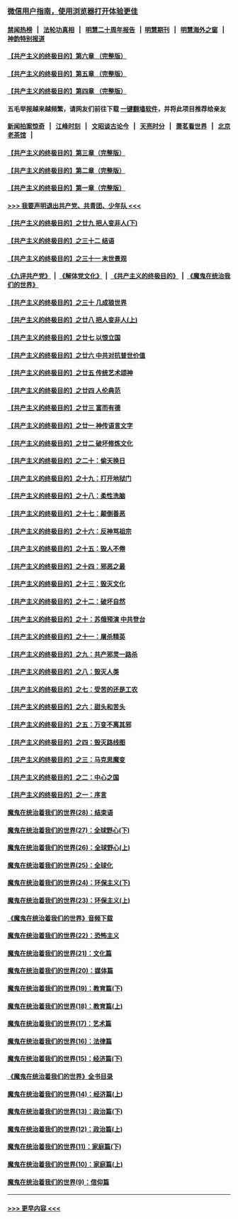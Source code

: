 ### [微信用户指南，使用浏览器打开体验更佳](https://github.com/gfw-breaker/banned-news1/blob/master/indexes/wechat-guide.md?t=0)
#### [禁闻热榜](热点新闻.md?t=0)  &nbsp;&nbsp;|&nbsp;&nbsp; [法轮功真相](https://github.com/gfw-breaker/truth/blob/master/README.md?t=0) &nbsp;&nbsp;|&nbsp;&nbsp; [明慧二十周年报告](https://github.com/gfw-breaker/mh-reports/blob/master/README.md?t=0) &nbsp;&nbsp;|&nbsp;&nbsp;[明慧期刊](https://github.com/gfw-breaker/mh-qikan) &nbsp;&nbsp;|&nbsp;&nbsp; [明慧海外之窗](https://github.com/gfw-breaker/mh-news/blob/master/README.md?t=0) &nbsp;&nbsp;|&nbsp;&nbsp; [神韵特别报道](https://github.com/gfw-breaker/mh-news/blob/master/shenyun.md?t=0)
#### [【共产主义的终极目的】第六章 （完整版）](../pages/nsc422/n11428913.md?t=02110202) 
#### [【共产主义的终极目的】第五章 （完整版）](../pages/nsc422/n11428912.md?t=02110202) 
#### [【共产主义的终极目的】第四章 （完整版）](../pages/nsc422/n11428907.md?t=02110202) 
#### 五毛举报越来越频繁，请网友们前往下载 [一键翻墙软件](https://github.com/gfw-breaker/ssr-accounts)，并将此项目推荐给亲友
#### [新闻拍案惊奇](https://github.com/gfw-breaker/banned-news1/blob/master/pages/link4.md) &nbsp;&nbsp;|&nbsp;&nbsp; [江峰时刻](https://github.com/gfw-breaker/banned-news1/blob/master/pages/link4.md) &nbsp;&nbsp;|&nbsp;&nbsp; [文昭谈古论今](https://github.com/gfw-breaker/banned-news1/blob/master/pages/link4.md) &nbsp;&nbsp;|&nbsp;&nbsp; [天亮时分](https://github.com/gfw-breaker/banned-news1/blob/master/pages/link4.md) &nbsp;&nbsp;|&nbsp;&nbsp; [萧茗看世界](https://github.com/gfw-breaker/banned-news1/blob/master/pages/link4.md) &nbsp;&nbsp;|&nbsp;&nbsp; [北京老茶馆](https://github.com/gfw-breaker/banned-news1/blob/master/pages/link4.md) &nbsp;&nbsp;|&nbsp;&nbsp; 
#### [【共产主义的终极目的】第三章（完整版）](../pages/nsc422/n11428848.md?t=02110202) 
#### [【共产主义的终极目的】第二章（完整版）](../pages/nsc422/n11428831.md?t=02110202) 
#### [【共产主义的终极目的】第一章（完整版）](../pages/nsc422/n11417651.md?t=02110202) 
#### [>>> 我要声明退出共产党、共青团、少年队 <<<](https://github.com/begood0513/goodnews/blob/master/quit/letter.md) 
#### [【共产主义的终极目的】之廿九 把人变非人(下)](../pages/nsc422/n11344140.md?t=02110202) 
#### [【共产主义的终极目的】之三十二 结语](../pages/nsc422/n11360535.md?t=02110202) 
#### [【共产主义的终极目的】之三十一 末世景观](../pages/nsc422/n11351129.md?t=02110202) 
#### [《九评共产党》](https://github.com/begood0513/9ping.md/blob/master/README.md) &nbsp;|&nbsp; [《解体党文化》](../../../../jtdwh.md/blob/master/README.md)  &nbsp;|&nbsp; [《共产主义的终极目的》](../../../../gczydzjmd.md/blob/master/README.md) &nbsp;|&nbsp; [《魔鬼在统治我们的世界》](../../../../mgztzwmdsj.md/blob/master/README.md) 
#### [【共产主义的终极目的】之三十 几成狼世界](../pages/nsc422/n11348280.md?t=02110202) 
#### [【共产主义的终极目的】之廿八 把人变非人(上)](../pages/nsc422/n11340492.md?t=02110202) 
#### [【共产主义的终极目的】之廿七 以恨立国](../pages/nsc422/n11336944.md?t=02110202) 
#### [【共产主义的终极目的】之廿六 中共对抗普世价值](../pages/nsc422/n11324785.md?t=02110202) 
#### [【共产主义的终极目的】之廿五 传统艺术颂神](../pages/nsc422/n11296396.md?t=02110202) 
#### [【共产主义的终极目的】之廿四 人伦典范](../pages/nsc422/n11296397.md?t=02110202) 
#### [【共产主义的终极目的】之廿三 富而有德](../pages/nsc422/n11283598.md?t=02110202) 
#### [【共产主义的终极目的】之廿一 神传语言文字](../pages/nsc422/n11263265.md?t=02110202) 
#### [【共产主义的终极目的】之廿二 破坏修炼文化](../pages/nsc422/n11245728.md?t=02110202) 
#### [【共产主义的终极目的】之二十：偷天换日](../pages/nsc422/n11238846.md?t=02110202) 
#### [【共产主义的终极目的】之十九：打开地狱门](../pages/nsc422/n11206376.md?t=02110202) 
#### [【共产主义的终极目的】之十八：柔性洗脑](../pages/nsc422/n11199994.md?t=02110202) 
#### [【共产主义的终极目的】之十七：颠倒善恶](../pages/nsc422/n11179782.md?t=02110202) 
#### [【共产主义的终极目的】之十六：反神骂祖宗](../pages/nsc422/n11166798.md?t=02110202) 
#### [【共产主义的终极目的】之十五：毁人不倦](../pages/nsc422/n11166792.md?t=02110202) 
#### [【共产主义的终极目的】之十四：邪恶之最](../pages/nsc422/n11150249.md?t=02110202) 
#### [【共产主义的终极目的】之十三：毁灭文化](../pages/nsc422/n11135227.md?t=02110202) 
#### [【共产主义的终极目的】之十二：破坏自然](../pages/nsc422/n11135214.md?t=02110202) 
#### [【共产主义的终极目的】之十：苏俄预演 中共登台](../pages/nsc422/n11118424.md?t=02110202) 
#### [【共产主义的终极目的】之十一：屠杀精英](../pages/nsc422/n11118442.md?t=02110202) 
#### [【共产主义的终极目的】之九：共产邪灵一路杀](../pages/nsc422/n11114139.md?t=02110202) 
#### [【共产主义的终极目的】之八：毁灭人类](../pages/nsc422/n11108503.md?t=02110202) 
#### [【共产主义的终极目的】之七：受苦的还是工农](../pages/nsc422/n11101809.md?t=02110202) 
#### [【共产主义的终极目的】之六：甜头和苦头](../pages/nsc422/n11096971.md?t=02110202) 
#### [【共产主义的终极目的】之五：万变不离其邪](../pages/nsc422/n11091285.md?t=02110202) 
#### [【共产主义的终极目的】之四：毁灭路线图](../pages/nsc422/n11086284.md?t=02110202) 
#### [【共产主义的终极目的】之三：马克思魔变](../pages/nsc422/n11061941.md?t=02110202) 
#### [【共产主义的终极目的】之二：中心之国](../pages/nsc422/n11047728.md?t=02110202) 
#### [【共产主义的终极目的】之一：序言](../pages/nsc422/n11086077.md?t=02110202) 
#### [魔鬼在统治着我们的世界(28)：结束语](../pages/nsc422/n10936246.md?t=02110202) 
#### [魔鬼在统治着我们的世界(27)：全球野心(下)](../pages/nsc422/n10928319.md?t=02110202) 
#### [魔鬼在统治着我们的世界(26)：全球野心(上)](../pages/nsc422/n10900318.md?t=02110202) 
#### [魔鬼在统治着我们的世界(25)：全球化](../pages/nsc422/n10788205.md?t=02110202) 
#### [魔鬼在统治着我们的世界(24)：环保主义(下)](../pages/nsc422/n10695307.md?t=02110202) 
#### [魔鬼在统治着我们的世界(23)：环保主义(上)](../pages/nsc422/n10688613.md?t=02110202) 
#### [《魔鬼在统治着我们的世界》音频下载](../pages/nsc422/n10635553.md?t=02110202) 
#### [魔鬼在统治着我们的世界(22)：恐怖主义](../pages/nsc422/n10614727.md?t=02110202) 
#### [魔鬼在统治着我们的世界(21)：文化篇](../pages/nsc422/n10597706.md?t=02110202) 
#### [魔鬼在统治着我们的世界(20)：媒体篇](../pages/nsc422/n10586579.md?t=02110202) 
#### [魔鬼在统治着我们的世界(19)：教育篇(下)](../pages/nsc422/n10564808.md?t=02110202) 
#### [魔鬼在统治着我们的世界(18)：教育篇(上)](../pages/nsc422/n10526970.md?t=02110202) 
#### [魔鬼在统治着我们的世界(17)：艺术篇](../pages/nsc422/n10499093.md?t=02110202) 
#### [魔鬼在统治着我们的世界(16)：法律篇](../pages/nsc422/n10485969.md?t=02110202) 
#### [魔鬼在统治着我们的世界(15)：经济篇(下)](../pages/nsc422/n10469975.md?t=02110202) 
#### [《魔鬼在统治着我们的世界》全书目录](../pages/nsc422/n10464261.md?t=02110202) 
#### [魔鬼在统治着我们的世界(14)：经济篇(上)](../pages/nsc422/n10457370.md?t=02110202) 
#### [魔鬼在统治着我们的世界(13)：政治篇(下)](../pages/nsc422/n10448270.md?t=02110202) 
#### [魔鬼在统治着我们的世界(12)：政治篇(上)](../pages/nsc422/n10444576.md?t=02110202) 
#### [魔鬼在统治着我们的世界(11)：家庭篇(下)](../pages/nsc422/n10440961.md?t=02110202) 
#### [魔鬼在统治着我们的世界(10)：家庭篇(上)](../pages/nsc422/n10435448.md?t=02110202) 
#### [魔鬼在统治着我们的世界(9)：信仰篇](../pages/nsc422/n10432159.md?t=02110202) 

----
#### [ >>> 更早内容 <<< ](../indexes/nsc422-earlier.md)
